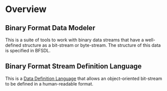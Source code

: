 # Overview

## Binary Format Data Modeler

This is a suite of tools to work with binary data streams that have a well-defined structure as a bit-stream or byte-stream.  The structure of this data is specified in BFSDL.

## Binary Format Stream Definition Language

This is a [Data Definition Language](https://en.wikipedia.org/wiki/Data_definition_language) that allows an object-oriented bit-stream to be defined in a human-readable format.
